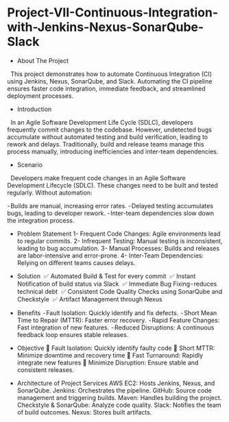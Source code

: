 # Project-VII-Continuous-Integration-with-Jenkins-Nexus-SonarQube-Slack

* About The Project
  
   This project demonstrates how to automate Continuous Integration (CI) using Jenkins, Nexus, SonarQube, and Slack. Automating the CI pipeline ensures faster code integration, immediate feedback, and streamlined deployment processes.

* Introduction
  
   In an Agile Software Development Life Cycle (SDLC), developers frequently commit changes to the codebase. However, undetected bugs accumulate without automated testing and build verification, leading to rework and delays. Traditionally, build and release teams manage this process manually, introducing inefficiencies and inter-team dependencies.

* Scenario
  
   Developers make frequent code changes in an Agile Software Development Lifecycle (SDLC). These changes need to be built and tested regularly. Without automation:
   
  - Builds are manual, increasing error rates.
  - Delayed testing accumulates bugs, leading to developer rework.
  - Inter-team dependencies slow down the integration process.

* Problem Statement
1- Frequent Code Changes: Agile environments lead to regular commits.
2- Infrequent Testing: Manual testing is inconsistent, leading to bug accumulation.
3- Manual Processes: Builds and releases are labor-intensive and error-prone.
4- Inter-Team Dependencies: Relying on different teams causes delays.
  
* Solution
 ✅ Automated Build & Test for every commit
 ✅ Instant Notification of build status via Slack
 ✅ Immediate Bug Fixing - reduces technical debt
 ✅ Consistent Code Quality Checks using SonarQube and Checkstyle
 ✅ Artifact Management through Nexus

* Benefits
 - Fault Isolation: Quickly identify and fix defects.
 - Short Mean Time to Repair (MTTR): Faster error recovery.
 - Rapid Feature Changes: Fast integration of new features.
 - Reduced Disruptions: A continuous feedback loop ensures stable releases.
  
* Objective
🎯 Fault Isolation: Quickly identify faulty code
🎯 Short MTTR: Minimize downtime and recovery time
🎯 Fast Turnaround: Rapidly integrate new features
🎯 Minimize Disruption: Ensure stable and consistent releases.

* Architecture of Project Services
AWS EC2: Hosts Jenkins, Nexus, and SonarQube.
Jenkins: Orchestrates the pipeline.
GitHub: Source code management and triggering builds.
Maven: Handles building the project.
Checkstyle & SonarQube: Analyze code quality.
Slack: Notifies the team of build outcomes.
Nexus: Stores built artifacts.
